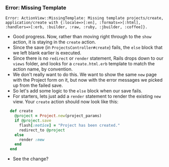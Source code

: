### Error: Missing Template

    Error: ActionView::MissingTemplate: Missing template projects/create, application/create with {:locale=>[:en], :formats=>[:html], :handlers=>[:erb, :builder, :raw, :ruby, :jbuilder, :coffee]}.

- Good progress. Now, rather than moving right through to the `show` action, it is staying in the `create` action.
- Since the save (in `ProjectsController#create`) fails, the `else` block that we left blank earlier is executed.
- Since there is no `redirect` or `render` statement, Rails drops down to our `views` folder, and looks for a `create.html.erb` template to match the action name, by convention.
- We don't really want to do this. We want to show the same `new` page with the Project form on it, but now with the error messages we picked up from the failed save.
- So let's add some logic to the `else` block when our save fails.
- For starters, lets just add a `render` statement to render the existing `new` view. Your `create` action should now look like this:
```ruby
  def create
    @project = Project.new(project_params)
    if @project.save
      flash[:notice] = "Project has been created."
      redirect_to @project
    else
      render :new
    end
  end
```
- See the change?
